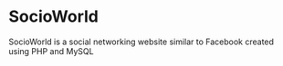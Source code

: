 # SocioWorld
SocioWorld is a social networking website similar to Facebook created using PHP and MySQL
